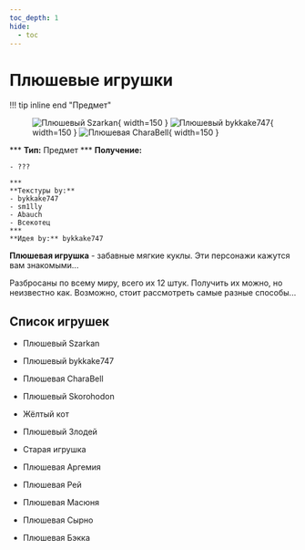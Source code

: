 ```yaml
---
toc_depth: 1
hide:
  - toc
---
```


# Плюшевые игрушки

!!! tip inline end "Предмет"
    <figure markdown="span">
        ![Плюшевый Szarkan](../../assets/items/items/plushie/sz.png){ width=150 }
        ![Плюшевый bykkake747](../../assets/items/items/plushie/bkke.png){ width=150 }
        ![Плюшевая CharaBell](../../assets/items/items/plushie/chara.png){ width=150 }
    </figure>
    ***
    **Тип:** Предмет
    ***
    **Получение:**
    
    - ???

    ***
    **Текстуры by:**  
    - bykkake747  
    - sm1lly  
    - Abauch  
    - Всекотец  
    ***
    **Идея by:** bykkake747

**Плюшевая игрушка** - забавные мягкие куклы. Эти персонажи кажутся вам знакомыми...

Разбросаны по всему миру, всего их 12 штук. Получить их можно, но неизвестно как. Возможно, стоит рассмотреть самые разные способы...

## Список игрушек

- Плюшевый Szarkan

- Плюшевый bykkake747

- Плюшевая CharaBell

- Плюшевый Skorohodon

- Жёлтый кот

- Плюшевый Злодей

- Старая игрушка

- Плюшевая Аргемия

- Плюшевая Рей

- Плюшевая Масюня

- Плюшевая Сырно

- Плюшевая Бэкка


